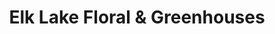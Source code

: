 ---
title: "Elk Lake Floral & Greenhouses"
url: /elk-rapids/elk-lake-floral-and-greenhouses/
shop: florist
---